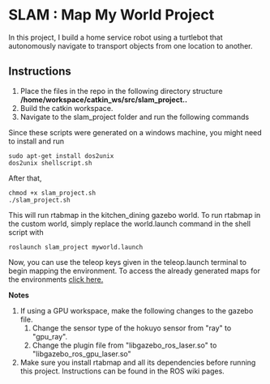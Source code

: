 # SLAM : Map My World Project 

In this project, I build a home service robot using a turtlebot that autonomously navigate to transport objects from one location to another.

## Instructions

1. Place the files in the repo in the following directory structure **/home/workspace/catkin_ws/src/slam_project..**
2. Build the catkin workspace.
2. Navigate to the slam_project folder and run the following commands

Since these scripts were generated on a windows machine, you might need to install and run
```
sudo apt-get install dos2unix
dos2unix shellscript.sh
```
After that,
```
chmod +x slam_project.sh
./slam_project.sh
```
This will run rtabmap in the kitchen_dining gazebo world. To run rtabmap in the custom world, simply replace the world.launch command in the shell script with
```
roslaunch slam_project myworld.launch
```

Now, you can use the teleop keys given in the teleop.launch terminal to begin mapping the environment. To access the already generated maps for the environments [click here.](https://www.dropbox.com/s/t7d9el3rasf64pk/rtabmap-db.zip?dl=0)

**Notes**
1. If using a GPU workspace, make the following changes to the gazebo file.
   1. Change the sensor type of the hokuyo sensor from "ray" to "gpu_ray".
   2. Change the plugin file from "libgazebo_ros_laser.so" to "libgazebo_ros_gpu_laser.so"
2. Make sure you install rtabmap and all its dependencies before running this project. Instructions can be found in the ROS wiki pages.
